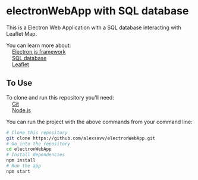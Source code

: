 # electronWebApp with SQL database

This is a Electron Web Application with a SQL database interacting with Leaflet Map.

You can learn more about: <br/>
  &nbsp;&nbsp;&nbsp; [Electron.js framework ](https://electronjs.org/docs/latest/tutorial/quick-start) <br/>
  &nbsp;&nbsp;&nbsp; [SQL database](https://www.w3schools.com/sql/sql_intro.asp) <br/>
  &nbsp;&nbsp;&nbsp; [Leaflet](https://leafletjs.com/SlavaUkraini/examples/quick-start/) <br/>
   
## To Use

To clone and run this repository you'll need: <br/>
  &nbsp;&nbsp;&nbsp; [Git](https://git-scm.com) <br/>
  &nbsp;&nbsp;&nbsp; [Node.js](https://nodejs.org/en/download/)
  
You can run the project with the above commands from your command line:

```bash
# Clone this repository
git clone https://github.com/alexsavv/electronWebApp.git
# Go into the repository
cd electronWebApp
# Install dependencies
npm install
# Run the app
npm start
